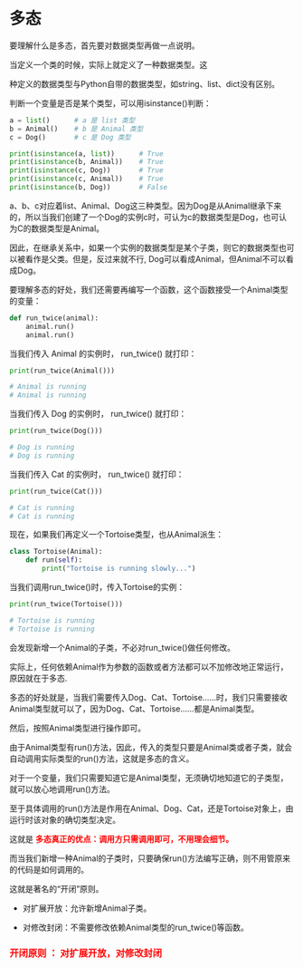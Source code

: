 # 多态

要理解什么是多态，首先要对数据类型再做一点说明。

当定义一个类的时候，实际上就定义了一种数据类型。这

种定义的数据类型与Python自带的数据类型，如string、list、dict没有区别。


判断一个变量是否是某个类型，可以用isinstance()判断：

```python
a = list()      # a 是 list 类型
b = Animal()    # b 是 Animal 类型
c = Dog()       # c 是 Dog 类型

print(isinstance(a, list))      # True
print(isinstance(b, Animal))    # True
print(isinstance(c, Dog))       # True
print(isinstance(c, Animal))    # True
print(isinstance(b, Dog))       # False
```

a、b、c对应着list、Animal、Dog这三种类型。因为Dog是从Animal继承下来的，所以当我们创建了一个Dog的实例c时，可认为c的数据类型是Dog，也可认为C的数据类型是Animal。

因此，在继承关系中，如果一个实例的数据类型是某个子类，则它的数据类型也可以被看作是父类。但是，反过来就不行, Dog可以看成Animal，但Animal不可以看成Dog。

要理解多态的好处，我们还需要再编写一个函数，这个函数接受一个Animal类型的变量：

```python
def run_twice(animal):
    animal.run()
    animal.run()
```

当我们传入 Animal 的实例时， run_twice() 就打印：

```python
print(run_twice(Animal()))

# Animal is running
# Animal is running
```

当我们传入 Dog 的实例时， run_twice() 就打印：

```python
print(run_twice(Dog()))

# Dog is running
# Dog is running
```

当我们传入 Cat 的实例时， run_twice() 就打印：

```python
print(run_twice(Cat()))

# Cat is running
# Cat is running
```

现在，如果我们再定义一个Tortoise类型，也从Animal派生：

```python
class Tortoise(Animal):
    def run(self):
        print("Tortoise is running slowly...")
```

当我们调用run_twice()时，传入Tortoise的实例：

```python
print(run_twice(Tortoise()))

# Tortoise is running
# Tortoise is running
```

会发现新增一个Animal的子类，不必对run_twice()做任何修改。

实际上，任何依赖Animal作为参数的函数或者方法都可以不加修改地正常运行，原因就在于多态.

多态的好处就是，当我们需要传入Dog、Cat、Tortoise……时，我们只需要接收Animal类型就可以了，因为Dog、Cat、Tortoise……都是Animal类型。

然后，按照Animal类型进行操作即可。

由于Animal类型有run()方法，因此，传入的类型只要是Animal类或者子类，就会自动调用实际类型的run()方法，这就是多态的含义。

对于一个变量，我们只需要知道它是Animal类型，无须确切地知道它的子类型，就可以放心地调用run()方法。

至于具体调用的run()方法是作用在Animal、Dog、Cat，还是Tortoise对象上，由运行时该对象的确切类型决定。

这就是 **<font color="red"> 多态真正的优点：调用方只需调用即可，不用理会细节。</font>** 

而当我们新增一种Animal的子类时，只要确保run()方法编写正确，则不用管原来的代码是如何调用的。

这就是著名的“开闭”原则。

- 对扩展开放：允许新增Animal子类。

- 对修改封闭：不需要修改依赖Animal类型的run_twice()等函数。

### **<font color="red"> 开闭原则 ： 对扩展开放，对修改封闭 </font>**

